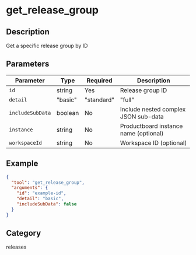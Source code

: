 # get_release_group

## Description
Get a specific release group by ID

## Parameters

| Parameter | Type | Required | Description |
|-----------|------|----------|-------------|
| `id` | string | Yes | Release group ID |
| `detail` | "basic" | "standard" | "full" | No | Level of detail (default: standard) |
| `includeSubData` | boolean | No | Include nested complex JSON sub-data |
| `instance` | string | No | Productboard instance name (optional) |
| `workspaceId` | string | No | Workspace ID (optional) |

## Example

```json
{
  "tool": "get_release_group",
  "arguments": {
    "id": "example-id",
    "detail": "basic",
    "includeSubData": false
  }
}
```

## Category
releases

